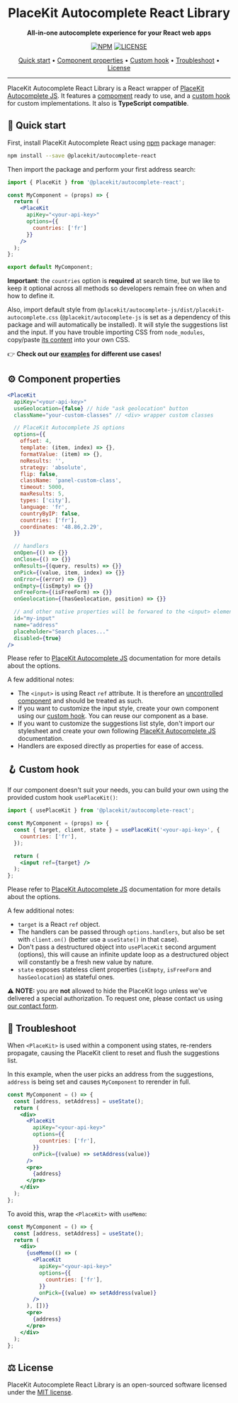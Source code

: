 <h1 align="center">
  PlaceKit Autocomplete React Library
</h1>

<p align="center">
  <b>All-in-one autocomplete experience for your React web apps</b>
</p>

<div align="center">

  [![NPM](https://img.shields.io/npm/v/@placekit/autocomplete-react?style=flat-square)](https://www.npmjs.com/package/@placekit/autocomplete-react?activeTab=readme)
  [![LICENSE](https://img.shields.io/github/license/placekit/autocomplete-react?style=flat-square)](./LICENSE)
  
</div>

<p align="center">
  <a href="#-quick-start">Quick start</a> • 
  <a href="#-component-properties">Component properties</a> • 
  <a href="#-custom-hook">Custom hook</a> • 
  <a href="#-troubleshoot">Troubleshoot</a> • 
  <a href="#%EF%B8%8F-license">License</a>
</p>

---

PlaceKit Autocomplete React Library is a React wrapper of [PlaceKit Autocomplete JS](https://github.com/placekit/autocomplete-js).
It features a [compoment](./src/PlaceKit.jsx) ready to use, and a [custom hook](./src/usePlaceKit.js) for custom implementations.
It also is **TypeScript compatible**.

## 🎯 Quick start

First, install PlaceKit Autocomplete React using [npm](https://docs.npmjs.com/getting-started) package manager:

```sh
npm install --save @placekit/autocomplete-react
```

Then import the package and perform your first address search:

```jsx
import { PlaceKit } from '@placekit/autocomplete-react';

const MyComponent = (props) => {
  return (
    <PlaceKit
      apiKey="<your-api-key>"
      options={{
        countries: ['fr']
      }}
    />
  );
};

export default MyComponent;
```

**Important**: the `countries` option is **required** at search time, but we like to keep it optional across all methods so developers remain free on when and how to define it.

Also, import default style from `@placekit/autocomplete-js/dist/placekit-autocomplete.css` (`@placekit/autocomplete-js` is set as a dependency of this package and will automatically be installed). It will style the suggestions list and the input.
If you have trouble importing CSS from `node_modules`, copy/paste [its content](https://github.com/placekit/autocomplete-js/blob/main/src/placekit.css) into your own CSS.

👉 **Check out our [examples](./examples) for different use cases!**

## ⚙️ Component properties

```jsx
<PlaceKit
  apiKey="<your-api-key>"
  useGeolocation={false} // hide "ask geolocation" button
  className="your-custom-classes" // <div> wrapper custom classes

  // PlaceKit Autocomplete JS options
  options={{
    offset: 4,
    template: (item, index) => {},
    formatValue: (item) => {},
    noResults: '',
    strategy: 'absolute',
    flip: false,
    className: 'panel-custom-class',
    timeout: 5000,
    maxResults: 5,
    types: ['city'],
    language: 'fr',
    countryByIP: false,
    countries: ['fr'],
    coordinates: '48.86,2.29',
  }}

  // handlers
  onOpen={() => {}}
  onClose={() => {}}
  onResults={(query, results) => {}}
  onPick={(value, item, index) => {}}
  onError={(error) => {}}
  onEmpty={(isEmpty) => {}}
  onFreeForm={(isFreeForm) => {}}
  onGeolocation={(hasGeolocation, position) => {}}

  // and other native properties will be forwared to the <input> element
  id="my-input"
  name="address"
  placeholder="Search places..."
  disabled={true}
/>
```

Please refer to [PlaceKit Autocomplete JS](https://github.com/placekit/autocomplete-js) documentation for more details about the options.

A few additional notes:
- The `<input>` is using React `ref` attribute. It is therefore an [uncontrolled component](https://reactjs.org/docs/uncontrolled-components.html) and should be treated as such.
- If you want to customize the input style, create your own component using our [custom hook](#-custom-hook). You can reuse our component as a base.
- If you want to customize the suggestions list style, don't import our stylesheet and create your own following [PlaceKit Autocomplete JS](https://github.com/placekit/autocomplete-js#-customize) documentation.
- Handlers are exposed directly as properties for ease of access.

## 🪝 Custom hook

If our component doesn't suit your needs, you can build your own using the provided custom hook `usePlaceKit()`:

```jsx
import { usePlaceKit } from '@placekit/autocomplete-react';

const MyComponent = (props) => {
  const { target, client, state } = usePlaceKit('<your-api-key>', {
    countries: ['fr'],
  });

  return (
    <input ref={target} />
  );
};
```

Please refer to [PlaceKit Autocomplete JS](https://github.com/placekit/autocomplete-js) documentation for more details about the options.

A few additional notes:
- `target` is a React `ref` object.
- The handlers can be passed through `options.handlers`, but also be set with `client.on()` (better use a `useState()` in that case).
- Don't pass a destructured object into `usePlaceKit` second argument (options), this will cause an infinite update loop as a destructured object will constantly be a fresh new value by nature.
- `state` exposes stateless client properties (`isEmpty`, `isFreeForm` and `hasGeolocation`) as stateful ones.

⚠️ **NOTE:** you are **not** allowed to hide the PlaceKit logo unless we've delivered a special authorization. To request one, please contact us using [our contact form](https://placekit.io/about#contact).

## 🚒 Troubleshoot

When `<PlaceKit>` is used within a component using states, re-renders propagate, causing the PlaceKit client to reset and flush the suggestions list.

In this example, when the user picks an address from the suggestions, `address` is being set and causes `MyComponent` to rerender in full.

```jsx
const MyComponent = () => {
  const [address, setAddress] = useState();
  return (
    <div>
      <PlaceKit
        apiKey="<your-api-key>"
        options={{
          countries: ['fr'],
        }}
        onPick={(value) => setAddress(value)}
      />
      <pre>
        {address}
      </pre>
    </div>
  );
};
```

To avoid this, wrap the `<PlaceKit>` with `useMemo`:

```jsx
const MyComponent = () => {
  const [address, setAddress] = useState();
  return (
    <div>
      {useMemo(() => (
        <PlaceKit
          apiKey="<your-api-key>"
          options={{
            countries: ['fr'],
          }}
          onPick={(value) => setAddress(value)}
        />
      ), [])}
      <pre>
        {address}
      </pre>
    </div>
  );
};
```

## ⚖️ License

PlaceKit Autocomplete React Library is an open-sourced software licensed under the [MIT license](./LICENSE).
